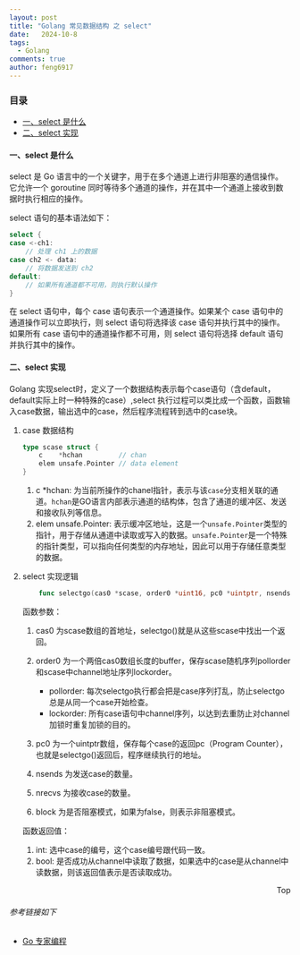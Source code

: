 ```yaml
---
layout: post
title: "Golang 常见数据结构 之 select"
date:   2024-10-8
tags: 
  - Golang
comments: true
author: feng6917
---
```


<!-- more -->

### 目录

- [一、select 是什么](#一select-是什么)
- [二、select 实现](#二select-实现)

#### 一、select 是什么

select 是 Go 语言中的一个关键字，用于在多个通道上进行非阻塞的通信操作。它允许一个 goroutine 同时等待多个通道的操作，并在其中一个通道上接收到数据时执行相应的操作。

select 语句的基本语法如下：

```go
select {
case <-ch1:
    // 处理 ch1 上的数据
case ch2 <- data:
    // 将数据发送到 ch2
default:
    // 如果所有通道都不可用，则执行默认操作
}
```

在 select 语句中，每个 case 语句表示一个通道操作。如果某个 case 语句中的通道操作可以立即执行，则 select 语句将选择该 case 语句并执行其中的操作。如果所有 case 语句中的通道操作都不可用，则 select 语句将选择 default 语句并执行其中的操作。

#### 二、select 实现

Golang 实现select时，定义了一个数据结构表示每个case语句（含default，default实际上时一种特殊的case）,select 执行过程可以类比成一个函数，函数输入case数据，输出选中的case，然后程序流程转到选中的case块。

1. case 数据结构

    ```go
    type scase struct {
        c    *hchan         // chan
        elem unsafe.Pointer // data element
    }
    ```

    1. c *hchan: 为当前所操作的chanel指针，表示与该`case`分支相关联的通道。`hchan`是GO语言内部表示通道的结构体，包含了通道的缓冲区、发送和接收队列等信息。
    2. elem unsafe.Pointer: 表示缓冲区地址，这是一个`unsafe.Pointer`类型的指针，用于存储从通道中读取或写入的数据。`unsafe.Pointer`是一个特殊的指针类型，可以指向任何类型的内存地址，因此可以用于存储任意类型的数据。

2. select 实现逻辑

    ```go
        func selectgo(cas0 *scase, order0 *uint16, pc0 *uintptr, nsends, nrecvs int, block bool) (int, bool) {
    ```

    函数参数：
    1. cas0 为scase数组的首地址，selectgo()就是从这些scase中找出一个返回。
    2. order0 为一个两倍cas0数组长度的buffer，保存scase随机序列pollorder和scase中channel地址序列lockorder。
        - pollorder: 每次selectgo执行都会把是case序列打乱，防止selectgo总是从同一个case开始检查。
        - lockorder: 所有case语句中channel序列，以达到去重防止对channel加锁时重复加锁的目的。

    3. pc0 为一个uintptr数组，保存每个case的返回pc（Program Counter），也就是selectgo()返回后，程序继续执行的地址。
    4. nsends 为发送case的数量。
    5. nrecvs 为接收case的数量。
    6. block 为是否阻塞模式，如果为false，则表示非阻塞模式。

    函数返回值：
    1. int: 选中case的编号，这个case编号跟代码一致。
    2. bool: 是否成功从channel中读取了数据，如果选中的case是从channel中读数据，则该返回值表示是否读取成功。

<div style="text-align: right;">
    <a href="#目录" style="text-decoration: none;">Top</a>
</div>

###### 参考链接如下

- [Go 专家编程](https://www.topgoer.cn/docs/gozhuanjia/gochan4)
